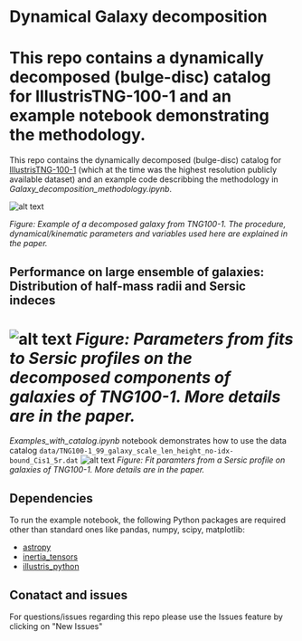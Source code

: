 # Dynamical Galaxy decomposition
 

This repo contains a dynamically decomposed (bulge-disc) catalog for IllustrisTNG-100-1 and an example notebook demonstrating the methodology.  
=======
This repo contains the dynamically decomposed (bulge-disc) catalog for  [IllustrisTNG-100-1](https://www.tng-project.org/) (which at the time was the highest resolution publicly available dataset) and an example code describbing the methodology in *Galaxy_decomposition_methodology.ipynb*.  
 


![alt text](https://github.com/McWilliamsCenter/gal_decomp_paper/blob/main/figs/mc_image.png?raw=true)

*Figure: Example of a decomposed galaxy from TNG100-1. The procedure, dynamical/kinematic parameters and variables used here are explained in the paper.*

## Performance on large ensemble of galaxies: Distribution of half-mass radii and Sersic indeces
 

![alt text](https://github.com/McWilliamsCenter/gal_decomp_paper/blob/main/sersic.png?raw=true)
*Figure: Parameters from fits to Sersic profiles on the decomposed components of galaxies of TNG100-1. More details are in the paper.*
=======
*Examples_with_catalog.ipynb* notebook demonstrates how to use the data catalog `data/TNG100-1_99_galaxy_scale_len_height_no-idx-bound_Cis1_5r.dat`
![alt text](https://github.com/McWilliamsCenter/gal_decomp_paper/blob/main/figs/sersic.png?raw=true)
*Figure: Fit paramters from a Sersic profile on galaxies of TNG100-1. More details are in the paper.*

 
## Dependencies

To run the example notebook, the following Python packages are required other than standard ones like pandas, numpy, scipy, matplotlib:

* [astropy](http://www.astropy.org)
* [inertia_tensors](https://github.com/duncandc/inertia_tensors/edit/master/README.md)
* [illustris_python](https://bitbucket.org/illustris/illustris_python)


## Conatact and issues
For questions/issues regarding this repo please use the Issues feature by clicking on "New Issues"
